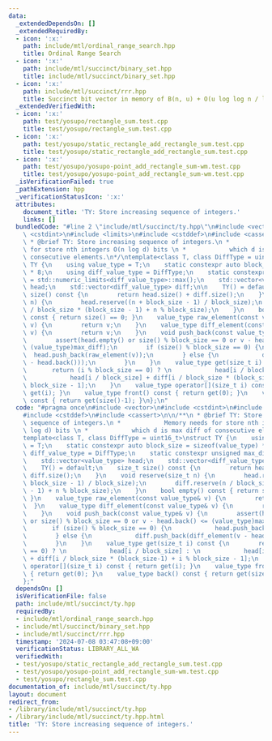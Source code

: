 ```yaml
---
data:
  _extendedDependsOn: []
  _extendedRequiredBy:
  - icon: ':x:'
    path: include/mtl/ordinal_range_search.hpp
    title: Ordinal Range Search
  - icon: ':x:'
    path: include/mtl/succinct/binary_set.hpp
    title: include/mtl/succinct/binary_set.hpp
  - icon: ':x:'
    path: include/mtl/succinct/rrr.hpp
    title: Succinct bit vector in memory of B(n, u) + O(u log log n / log n) bits
  _extendedVerifiedWith:
  - icon: ':x:'
    path: test/yosupo/rectangle_sum.test.cpp
    title: test/yosupo/rectangle_sum.test.cpp
  - icon: ':x:'
    path: test/yosupo/static_rectangle_add_rectangle_sum.test.cpp
    title: test/yosupo/static_rectangle_add_rectangle_sum.test.cpp
  - icon: ':x:'
    path: test/yosupo/yosupo-point_add_rectangle_sum-wm.test.cpp
    title: test/yosupo/yosupo-point_add_rectangle_sum-wm.test.cpp
  _isVerificationFailed: true
  _pathExtension: hpp
  _verificationStatusIcon: ':x:'
  attributes:
    document_title: 'TY: Store increasing sequence of integers.'
    links: []
  bundledCode: "#line 2 \"include/mtl/succinct/ty.hpp\"\n#include <vector>\n#include\
    \ <cstdint>\n#include <limits>\n#include <cstddef>\n#include <cassert>\n\n/**\n\
    \ * @brief TY: Store increasing sequence of integers.\n *            Memory needs\
    \ for store nth integers O(n log d) bits \n *            which d is max diff of\
    \ consecutive elements.\n*/\ntemplate<class T, class DiffType = uint16_t>\nstruct\
    \ TY {\n    using value_type = T;\n    static constexpr auto block_size = sizeof(value_type)\
    \ * 8;\n    using diff_value_type = DiffType;\n    static constexpr unsigned max_diff\
    \ = std::numeric_limits<diff_value_type>::max();\n    std::vector<value_type>\
    \ head;\n    std::vector<diff_value_type> diff;\n\n    TY() = default;\n    size_t\
    \ size() const {\n        return head.size() + diff.size();\n    }\n    void reserve(size_t\
    \ n) {\n        head.reserve((n + block_size - 1) / block_size);\n        diff.reserve(n\
    \ / block_size * (block_size - 1) + n % block_size);\n    }\n    bool empty()\
    \ const { return size() == 0; }\n    value_type raw_element(const value_type&\
    \ v) {\n        return v;\n    }\n    value_type diff_element(const value_type&\
    \ v) {\n        return v;\n    }\n    void push_back(const value_type& v) {\n\
    \        assert(head.empty() or size() % block_size == 0 or v - head.back() <=\
    \ (value_type)max_diff);\n        if (size() % block_size == 0) {\n          \
    \  head.push_back(raw_element(v));\n        } else {\n            diff.push_back(diff_element(v\
    \ - head.back()));\n        }\n    }\n    value_type get(size_t i) const {\n \
    \       return (i % block_size == 0) ? \n            head[i / block_size] : \n\
    \            head[i / block_size] + diff[i / block_size * (block_size-1) + i %\
    \ block_size - 1];\n    }\n    value_type operator[](size_t i) const { return\
    \ get(i); }\n    value_type front() const { return get(0); }\n    value_type back()\
    \ const { return get(size()-1); }\n};\n"
  code: "#pragma once\n#include <vector>\n#include <cstdint>\n#include <limits>\n\
    #include <cstddef>\n#include <cassert>\n\n/**\n * @brief TY: Store increasing\
    \ sequence of integers.\n *            Memory needs for store nth integers O(n\
    \ log d) bits \n *            which d is max diff of consecutive elements.\n*/\n\
    template<class T, class DiffType = uint16_t>\nstruct TY {\n    using value_type\
    \ = T;\n    static constexpr auto block_size = sizeof(value_type) * 8;\n    using\
    \ diff_value_type = DiffType;\n    static constexpr unsigned max_diff = std::numeric_limits<diff_value_type>::max();\n\
    \    std::vector<value_type> head;\n    std::vector<diff_value_type> diff;\n\n\
    \    TY() = default;\n    size_t size() const {\n        return head.size() +\
    \ diff.size();\n    }\n    void reserve(size_t n) {\n        head.reserve((n +\
    \ block_size - 1) / block_size);\n        diff.reserve(n / block_size * (block_size\
    \ - 1) + n % block_size);\n    }\n    bool empty() const { return size() == 0;\
    \ }\n    value_type raw_element(const value_type& v) {\n        return v;\n  \
    \  }\n    value_type diff_element(const value_type& v) {\n        return v;\n\
    \    }\n    void push_back(const value_type& v) {\n        assert(head.empty()\
    \ or size() % block_size == 0 or v - head.back() <= (value_type)max_diff);\n \
    \       if (size() % block_size == 0) {\n            head.push_back(raw_element(v));\n\
    \        } else {\n            diff.push_back(diff_element(v - head.back()));\n\
    \        }\n    }\n    value_type get(size_t i) const {\n        return (i % block_size\
    \ == 0) ? \n            head[i / block_size] : \n            head[i / block_size]\
    \ + diff[i / block_size * (block_size-1) + i % block_size - 1];\n    }\n    value_type\
    \ operator[](size_t i) const { return get(i); }\n    value_type front() const\
    \ { return get(0); }\n    value_type back() const { return get(size()-1); }\n\
    };"
  dependsOn: []
  isVerificationFile: false
  path: include/mtl/succinct/ty.hpp
  requiredBy:
  - include/mtl/ordinal_range_search.hpp
  - include/mtl/succinct/binary_set.hpp
  - include/mtl/succinct/rrr.hpp
  timestamp: '2024-07-08 03:47:08+09:00'
  verificationStatus: LIBRARY_ALL_WA
  verifiedWith:
  - test/yosupo/static_rectangle_add_rectangle_sum.test.cpp
  - test/yosupo/yosupo-point_add_rectangle_sum-wm.test.cpp
  - test/yosupo/rectangle_sum.test.cpp
documentation_of: include/mtl/succinct/ty.hpp
layout: document
redirect_from:
- /library/include/mtl/succinct/ty.hpp
- /library/include/mtl/succinct/ty.hpp.html
title: 'TY: Store increasing sequence of integers.'
---
```


